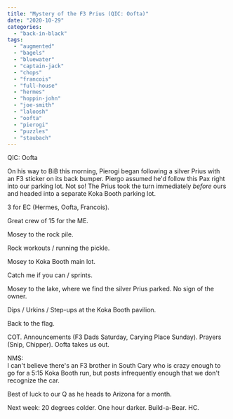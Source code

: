 ```yaml
---
title: "Mystery of the F3 Prius (QIC: Oofta)"
date: "2020-10-29"
categories: 
  - "back-in-black"
tags: 
  - "augmented"
  - "bagels"
  - "bluewater"
  - "captain-jack"
  - "chops"
  - "francois"
  - "full-house"
  - "hermes"
  - "hoppin-john"
  - "joe-smith"
  - "laloosh"
  - "oofta"
  - "pierogi"
  - "puzzles"
  - "staubach"
---
```


QIC: Oofta

On his way to BiB this morning, Pierogi began following a silver Prius with an F3 sticker on its back bumper. Piergo assumed he'd follow this Pax right into our parking lot. Not so! The Prius took the turn immediately _before_ ours and headed into a separate Koka Booth parking lot.

3 for EC (Hermes, Oofta, Francois).

Great crew of 15 for the ME.

Mosey to the rock pile.

Rock workouts / running the pickle.

Mosey to Koka Booth main lot.

Catch me if you can / sprints.

Mosey to the lake, where we find the silver Prius parked. No sign of the owner.

Dips / Urkins / Step-ups at the Koka Booth pavilion.

Back to the flag.

COT. Announcements (F3 Dads Saturday, Carying Place Sunday). Prayers (Snip, Chipper). Oofta takes us out.

NMS:  
I can't believe there's an F3 brother in South Cary who is crazy enough to go for a 5:15 Koka Booth run, but posts infrequently enough that we don't recognize the car.

Best of luck to our Q as he heads to Arizona for a month.

Next week: 20 degrees colder. One hour darker. Build-a-Bear. HC.
